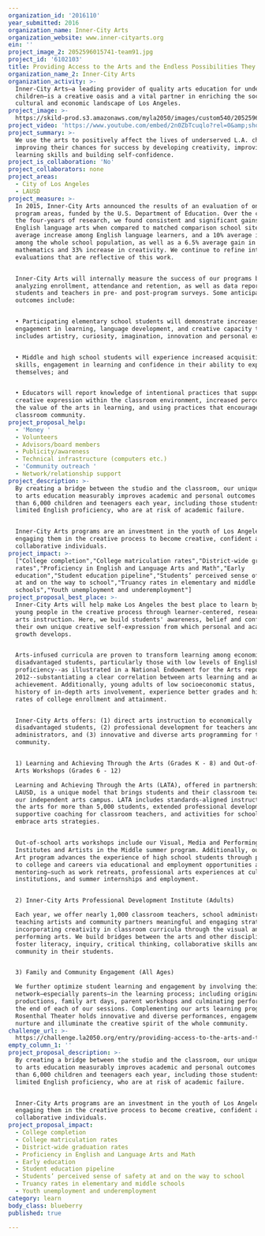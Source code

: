 ```yaml
---
organization_id: '2016110'
year_submitted: 2016
organization_name: Inner-City Arts
organization_website: www.inner-cityarts.org
ein: ''
project_image_2: 2052596015741-team91.jpg
project_id: '6102103'
title: Providing Access to the Arts and the Endless Possibilities They Offer
organization_name_2: Inner-City Arts
organization_activity: >-
  Inner-City Arts—a leading provider of quality arts education for underserved
  children—is a creative oasis and a vital partner in enriching the social,
  cultural and economic landscape of Los Angeles.
project_image: >-
  https://skild-prod.s3.amazonaws.com/myla2050/images/custom540/2052596015741-team91.jpg
project_video: 'https://www.youtube.com/embed/2n0ZbTcuqlo?rel=0&amp;showinfo=0'
project_summary: >-
  We use the arts to positively affect the lives of underserved L.A. children,
  improving their chances for success by developing creativity, improving
  learning skills and building self-confidence.
project_is_collaboration: 'No'
project_collaborators: none
project_areas:
  - City of Los Angeles
  - LAUSD
project_measure: >-
  In 2015, Inner-City Arts announced the results of an evaluation of one of our
  program areas, funded by the U.S. Department of Education. Over the course of
  the four-years of research, we found consistent and significant gains in
  English language arts when compared to matched comparison school sites—a 15%
  average increase among English language learners, and a 10% average increase
  among the whole school population, as well as a 6.5% average gain in
  mathematics and 33% increase in creativity. We continue to refine internal
  evaluations that are reflective of this work. 


  Inner-City Arts will internally measure the success of our programs by
  analyzing enrollment, attendance and retention, as well as data reported by
  students and teachers in pre- and post-program surveys. Some anticipated
  outcomes include:


  • Participating elementary school students will demonstrate increases in
  engagement in learning, language development, and creative capacity that
  includes artistry, curiosity, imagination, innovation and personal expression;


  • Middle and high school students will experience increased acquisition of
  skills, engagement in learning and confidence in their ability to express
  themselves; and 


  • Educators will report knowledge of intentional practices that support
  creative expression within the classroom environment, increased perception of
  the value of the arts in learning, and using practices that encourage
  classroom community.
project_proposal_help:
  - 'Money '
  - Volunteers
  - Advisors/board members
  - Publicity/awareness
  - Technical infrastructure (computers etc.)
  - 'Community outreach '
  - Network/relationship support
project_description: >-
  By creating a bridge between the studio and the classroom, our unique approach
  to arts education measurably improves academic and personal outcomes for more
  than 6,000 children and teenagers each year, including those students with
  limited English proficiency, who are at risk of academic failure. 


  Inner-City Arts programs are an investment in the youth of Los Angeles,
  engaging them in the creative process to become creative, confident and
  collaborative individuals.
project_impact: >-
  ["College completion","College matriculation rates","District-wide graduation
  rates","Proficiency in English and Language Arts and Math","Early
  education","Student education pipeline","Students’ perceived sense of safety
  at and on the way to school","Truancy rates in elementary and middle
  schools","Youth unemployment and underemployment"]
project_proposal_best_place: >-
  Inner-City Arts will help make Los Angeles the best place to learn by engaging
  young people in the creative process through learner-centered, research-based
  arts instruction. Here, we build students' awareness, belief and confidence in
  their own unique creative self-expression from which personal and academic
  growth develops.


  Arts-infused curricula are proven to transform learning among economically
  disadvantaged students, particularly those with low levels of English
  proficiency--as illustrated in a National Endowment for the Arts report in
  2012--substantiating a clear correlation between arts learning and academic
  achievement. Additionally, young adults of low socioeconomic status, with a
  history of in-depth arts involvement, experience better grades and higher
  rates of college enrollment and attainment. 


  Inner-City Arts offers: (1) direct arts instruction to economically
  disadvantaged students, (2) professional development for teachers and school
  administrators, and (3) innovative and diverse arts programming for the whole
  community.


  1) Learning and Achieving Through the Arts (Grades K - 8) and Out-of-School
  Arts Workshops (Grades 6 - 12)

  Learning and Achieving Through the Arts (LATA), offered in partnership with
  LAUSD, is a unique model that brings students and their classroom teachers to
  our independent arts campus. LATA includes standards-aligned instruction in
  the arts for more than 5,000 students, extended professional development and
  supportive coaching for classroom teachers, and activities for schools to
  embrace arts strategies.


  Out-of-school arts workshops include our Visual, Media and Performing Arts
  Institutes and Artists in the Middle summer program. Additionally, our Work of
  Art program advances the experience of high school students through pathways
  to college and careers via educational and employment opportunities and
  mentoring–such as work retreats, professional arts experiences at cultural
  institutions, and summer internships and employment.


  2) Inner-City Arts Professional Development Institute (Adults)

  Each year, we offer nearly 1,000 classroom teachers, school administrators,
  teaching artists and community partners meaningful and engaging strategies for
  incorporating creativity in classroom curricula through the visual and
  performing arts. We build bridges between the arts and other disciplines to
  foster literacy, inquiry, critical thinking, collaborative skills and sense of
  community in their students. 


  3) Family and Community Engagement (All Ages)

  We further optimize student learning and engagement by involving their support
  network—especially parents—in the learning process; including original
  productions, family art days, parent workshops and culminating performances at
  the end of each of our sessions. Complementing our arts learning programs, our
  Rosenthal Theater holds innovative and diverse performances, engagements which
  nurture and illuminate the creative spirit of the whole community.
challenge_url: >-
  https://challenge.la2050.org/entry/providing-access-to-the-arts-and-the-endless-possibilities-they-offer
empty_column_1: ''
project_proposal_description: >-
  By creating a bridge between the studio and the classroom, our unique approach
  to arts education measurably improves academic and personal outcomes for more
  than 6,000 children and teenagers each year, including those students with
  limited English proficiency, who are at risk of academic failure. 


  Inner-City Arts programs are an investment in the youth of Los Angeles,
  engaging them in the creative process to become creative, confident and
  collaborative individuals.
project_proposal_impact:
  - College completion
  - College matriculation rates
  - District-wide graduation rates
  - Proficiency in English and Language Arts and Math
  - Early education
  - Student education pipeline
  - Students’ perceived sense of safety at and on the way to school
  - Truancy rates in elementary and middle schools
  - Youth unemployment and underemployment
category: learn
body_class: blueberry
published: true

---
```

